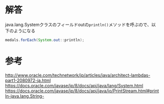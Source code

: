 # 解答
java.lang.Systemクラスのフィールドoutの`println()`メソッドを呼ぶので、以下のようになる
```java
medals.forEach(System.out::println);
```

# 参考
http://www.oracle.com/technetwork/jp/articles/java/architect-lambdas-part1-2080972-ja.html  
https://docs.oracle.com/javase/jp/8/docs/api/java/lang/System.html  
https://docs.oracle.com/javase/jp/8/docs/api/java/io/PrintStream.html#println-java.lang.String-  
